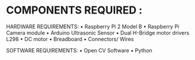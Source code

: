 # COMPONENTS REQUIRED :
HARDWARE REQUIREMENTS: • Raspberry Pi 2 Model B • Raspberry Pi Camera module • Arduino Ultrasonic Sensor • Dual H-Bridge motor drivers L298 • DC motor • Breadboard • Connectors/ Wires

SOFTWARE REQUIREMENTS: • Open CV Software • Python
